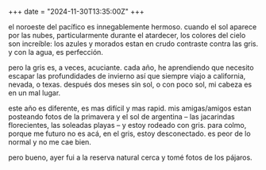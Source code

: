 +++
date = "2024-11-30T13:35:00Z"
+++

el noroeste del pacífico es innegablemente hermoso. cuando el sol aparece por las nubes, particularmente durante el atardecer, los colores del cielo son increíble: los azules y morados estan en crudo contraste contra las gris. y con la agua, es perfección.

pero la gris es, a veces, acuciante. cada año, he aprendiendo que necesito escapar las profundidades de invierno así que siempre viajo a california, nevada, o texas. después dos meses sin sol, o con poco sol, mi cabeza es en un mal lugar.

este año es diferente, es mas difícil y mas rapid. mis amigas/amigos estan posteando fotos de la primavera y el sol de argentina – las jacarindas florecientes, las soleadas playas – y estoy rodeado con gris. para colmo, porque me futuro no es acá, en el gris, estoy desconectado. es peor de lo normal y no me cae bien.

pero bueno, ayer fui a la reserva natural cerca y tomé fotos de los pájaros.
